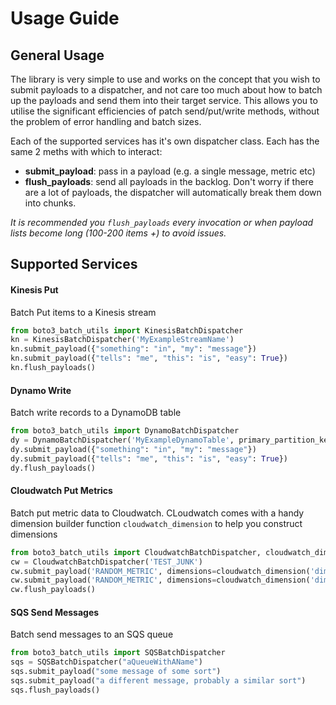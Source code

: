 # Usage Guide

## General Usage
The library is very simple to use and works on the concept that you wish to submit payloads to a dispatcher, and not care too much about how to batch up the payloads and send them into their target service. This allows you to utilise the significant efficiencies of patch send/put/write methods, without the problem of error handling and batch sizes.

Each of the supported services has it's own dispatcher class. Each has the same 2 meths with which to interact:
* **submit_payload**: pass in a payload (e.g. a single message, metric etc)
* **flush_payloads**: send all payloads in the backlog. Don't worry if there are a lot of payloads, the dispatcher will automatically break them down into chunks. 

*It is recommended you `flush_payloads` every invocation or when payload lists become long (100-200 items +) to avoid issues.*

## Supported Services

#### Kinesis Put
Batch Put items to a Kinesis stream
```python
from boto3_batch_utils import KinesisBatchDispatcher
kn = KinesisBatchDispatcher('MyExampleStreamName')
kn.submit_payload({"something": "in", "my": "message"})
kn.submit_payload({"tells": "me", "this": "is", "easy": True})
kn.flush_payloads()
```

#### Dynamo Write
Batch write records to a DynamoDB table
```python
from boto3_batch_utils import DynamoBatchDispatcher
dy = DynamoBatchDispatcher('MyExampleDynamoTable', primary_partition_key='Id')
dy.submit_payload({"something": "in", "my": "message"})
dy.submit_payload({"tells": "me", "this": "is", "easy": True})
dy.flush_payloads()
```

#### Cloudwatch Put Metrics
Batch put metric data to Cloudwatch. CLoudwatch comes with a handy dimension builder function `cloudwatch_dimension` to help you construct dimensions
```python
from boto3_batch_utils import CloudwatchBatchDispatcher, cloudwatch_dimension
cw = CloudwatchBatchDispatcher('TEST_JUNK')
cw.submit_payload('RANDOM_METRIC', dimensions=cloudwatch_dimension('dimA', '12345'), value=555, unit='Count')
cw.submit_payload('RANDOM_METRIC', dimensions=cloudwatch_dimension('dimA', '12345'), value=1234, unit='Count')
cw.flush_payloads()
```

#### SQS Send Messages
Batch send messages to an SQS queue
```python
from boto3_batch_utils import SQSBatchDispatcher
sqs = SQSBatchDispatcher("aQueueWithAName")
sqs.submit_payload("some message of some sort")
sqs.submit_payload("a different message, probably a similar sort")
sqs.flush_payloads()
```